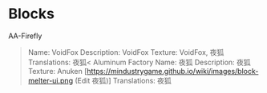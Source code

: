 # Blocks

AA-Firefly
>Name: VoidFox     Description: VoidFox     Texture: VoidFox, 夜狐     Translations: 夜狐<
Aluminum Factory
> Name: 夜狐     Description: 夜狐     Texture: Anuken [https://mindustrygame.github.io/wiki/images/block-melter-ui.png (Edit 夜狐)]     Translations: 夜狐

